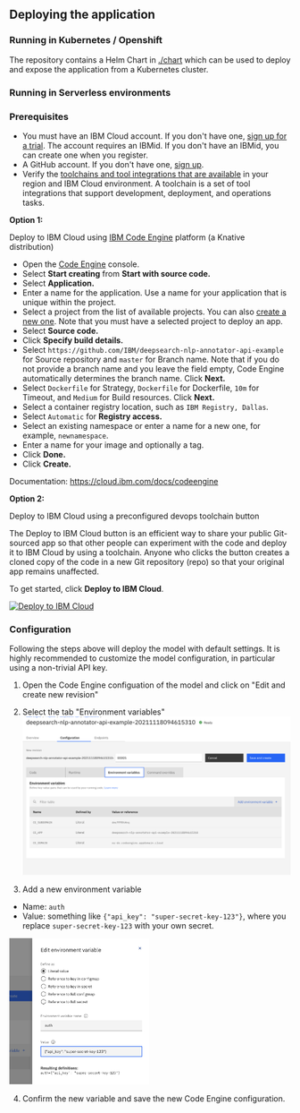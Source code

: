 ## Deploying the application

### Running in Kubernetes / Openshift

The repository contains a Helm Chart in [./chart](./chart) which can be used to deploy and expose the application from a Kubernetes cluster.

### Running in Serverless environments

### Prerequisites

- You must have an IBM Cloud account. If you don't have one, [sign up for a trial](https://cloud.ibm.com/registration?cm_mmc=IBMBluemixGarageMethod-_-MethodSite-_-10-19-15::12-31-18-_-bm_reg). The account requires an IBMid. If you don't have an IBMid, you can create one when you register.
- A GitHub account. If you don't have one, [sign up](https://github.com/).
- Verify the [toolchains and tool integrations that are available](https://cloud.ibm.com/docs/ContinuousDelivery?topic=ContinuousDelivery-cd_about) in your region and IBM Cloud environment. A toolchain is a set of tool integrations that support development, deployment, and operations tasks.

**Option 1:**

Deploy to IBM Cloud using [IBM Code Engine](https://www.ibm.com/cloud/code-engine) platform (a Knative distribution)

- Open the [Code Engine](https://cloud.ibm.com/codeengine/overview) console.
- Select **Start creating** from **Start with source code.**
- Select **Application.**
- Enter a name for the application. Use a name for your application that is unique within the project.
- Select a project from the list of available projects. You can also [create a new one](https://cloud.ibm.com/docs/codeengine?topic=codeengine-manage-project#create-a-project). Note that you must have a selected project to deploy an app.
- Select **Source code.**
- Click **Specify build details.**
- Select `https://github.com/IBM/deepsearch-nlp-annotator-api-example` for Source repository and `master` for Branch name. Note that if you do not provide a branch name and you leave the field empty, Code Engine automatically determines the branch name. Click **Next.**
- Select `Dockerfile` for Strategy, `Dockerfile` for Dockerfile, `10m` for Timeout, and `Medium` for Build resources. Click **Next.**
- Select a container registry location, such as `IBM Registry, Dallas`.
- Select `Automatic` for **Registry access.**
- Select an existing namespace or enter a name for a new one, for example, `newnamespace`.
- Enter a name for your image and optionally a tag.
- Click **Done.**
- Click **Create.**

Documentation: https://cloud.ibm.com/docs/codeengine

**Option 2:**

Deploy to IBM Cloud using a preconfigured devops toolchain button

The Deploy to IBM Cloud button is an efficient way to share your public Git-sourced app so that other people can experiment with the code and deploy it to IBM Cloud by using a toolchain. Anyone who clicks the button creates a cloned copy of the code in a new Git repository (repo) so that your original app remains unaffected.

To get started, click **Deploy to IBM Cloud**.

[![Deploy to IBM Cloud](https://cloud.ibm.com/devops/setup/deploy/button.png)](https://cloud.ibm.com/devops/setup/deploy?repository=https%3A//github.com/IBM/deepsearch-nlp-annotator-api-example)

### Configuration

Following the steps above will deploy the model with default settings. It is highly recommended to customize the model configuration, in particular using a non-trivial API key.

1. Open the Code Engine configuation of the model and click on "Edit and create new revision"
2. Select the tab "Environment variables"
![cps](../../.readme_resources/code-engine-env-1.png)

3. Add a new environment variable
  - Name: `auth`
  - Value: something like `{"api_key": "super-secret-key-123"}`, where you replace `super-secret-key-123` with your own secret.
<img src='../../.readme_resources/code-engine-env-2.png' width='250'>

4. Confirm the new variable and save the new Code Engine configuration.


